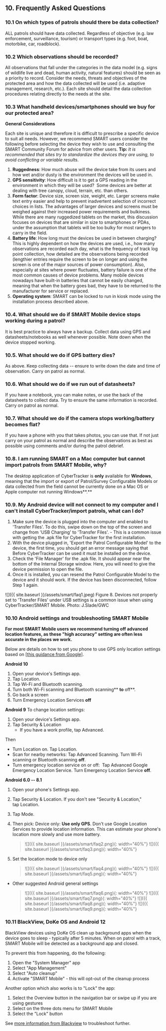 ## 10. Frequently Asked Questions

### 10.1 On which types of patrols should there be data collection?
ALL patrols should have data collected. Regardless of objective (e.g. law enforcement, surveillance, tourism) or transport types (e.g. foot, boat, motorbike, car, roadblock). 

### 10.2 Which observations should be recorded?
All observations that fall under the categories in the data model (e.g. signs of wildlife live and dead, human activity, natural features) should be seen as a priority to record. Consider the needs, threats and objectives of the protected area and how the data collected will be used (i.e. adaptive management, research, etc.). Each site should detail the
data collection procedures relating directly to the needs at the site. 

### 10.3 What handheld devices/smartphones should we buy for our protected area?
**General Considerations**

Each site is unique and therefore it is difficult to prescribe a specific device to suit all needs. However, we recommend SMART users consider the following before selecting the device they wish to use and consulting the SMART Community Forum for advice from other users.
**Tip:** *It is recommended that sites try to standardize the devices they are using, to avoid conflicting or variable results.*

1. **Ruggedness**: How much abuse will the device take from its users and how wet and/or dusty is the environment the devices will be used in.
1. **GPS sensitivity**: How difficult is it to get a GPS reading in the environment in which they will be used?  Some devices are better at dealing with tree canopy, cloud, terrain, etc. than others.
1. **Form factor**: Device size, screen size, weight, etc. Larger screens make text entry easier and help to prevent inadvertent selection of incorrect choices in lists. The advantages of larger devices and screens must be weighed against their increased power requirements and bulkiness. While there are many ruggedized tablets on the market, this
discussion focuses on devices that are similar in size to smartphones or PDAs, under the assumption that tablets will be too bulky for most rangers to carry in the field.
1. **Battery life**: How long must the devices be used in between charging? This is highly dependent on how the devices are used, i.e., how many observations are recorded each day, what is the frequency of track log point collection, how detailed are the observations being recorded (lengthier entries require the screen to be on longer and using the screen is one of the major sources of power consumption). Also, especially at sites where power fluctuates, battery failure is one of
the most common causes of device problems. Many mobile devices nowadays have built-in batteries that cannot be easily changed, meaning that when the battery goes bad, they have to be returned to the manufacturer for
service or replaced.
1. **Operating system**: SMART can be locked to run in kiosk mode using the installation process described above.

### 10.4. What should we do if SMART Mobile device stops working during a patrol?
It is best practice to always have a backup. Collect data using GPS and datasheets/notebooks as well whenever possible. Note down when the device stopped working. 

### 10.5. What should we do if GPS battery dies?
As above. Keep collecting data -- ensure to write down the date and time of observation. Carry on patrol as normal. 

### 10.6. What should we do if we run out of datasheets?
If you have a notebook, you can make notes, or use the back of the datasheets to collect data. Try to ensure the same information is recorded. Carry on patrol as normal. 

### 10.7. What should we do if the camera stops working/battery becomes flat?
If you have a phone with you that takes photos, you can use that. If not just carry on your patrol as normal and describe the observations as best as possible using comments and/or during the patrol debrief.

### 10.8. I am running SMART on a Mac computer but cannot import patrols from SMART Mobile, why?
The desktop application of CyberTracker is **only** available for **Windows**, meaning that the import or export of Patrol/Survey Configurable Models or data collected from the field cannot be currently done on a Mac OS or Apple computer not running Windows**.**

### 10.9. My Android device will not connect to my computer and I can't install CyberTracker/import patrols, what can I do?
1. Make sure the device is plugged into the computer and enabled to 'Transfer Files'. To do this, swipe down on the top of the screen and change from 'USB Charging' to 'Transfer Files'. - This is a common issue with getting the .apk file for CyberTracker for the first installation.
1. With the device plugged in, 'Export the Patrol Configurable Model' to the device, the first time, you should get an error message saying that Before CyberTracker can be used it must be installed on the device.
1. Check the 'File Manager' for the .apk file. It should appear near the bottom of the Internal Storage window. Here, you will need to give the device permission to open the file.
1. Once it is installed, you can resend the Patrol Configurable Model to the device and it should work. If the device has been disconnected, follow Step 1 again.

![]({{ site.baseurl }}/assets/smart/faq1.jpeg)
Figure 8. Devices not properly set to 'Transfer Files' under USB settings is a common issue when using CyberTracker/SMART Mobile. Photo: J.Slade/GWC

### 10.10 Android settings and troubleshooting SMART Mobile

**For most SMART Mobile users we recommend turning off advanced location features, as these "high accuracy" setting are often less accurate in the places we work.**

Below are details on how to set you phone to use GPS only location
settings based on [[this guidance from
Google]](https://protect-us.mimecast.com/s/zIrwCzp5MjSGn5xDH4x7x2).

**Android 10**
1.  Open your device's Settings app.
1.  Tap Location.
1.  Tap Wi-Fi and Bluetooth scanning.
1.  Turn both Wi-Fi scanning and Bluetooth scanning** **to** off**.
1.  Go back a screen
1.  Turn Emergency Location Services **off**

**Android 9**
To change location settings: 
1.  Open your device\'s Settings app.
1.  Tap Security & Location 
    -   If you have a work profile, tap Advanced.

Then

-   Turn Location on. Tap Location.
-   Scan for nearby networks: Tap Advanced Scanning. Turn Wi-Fi scanning or Bluetooth scanning **off**.
-   Turn emergency location service on or off:  Tap Advanced Google Emergency Location Service. Turn Emergency Location Service **off**. 

**Android 6.0 -- 8.1**
1. Open your phone\'s Settings app.
1. Tap Security & Location. If you don\'t see \"Security & Location,\" tap Location.
1. Tap Mode.
1. Then pick: Device only: **Use only GPS**. Don't use Google Location Services to provide location information. This can estimate your phone\'s location more slowly and use more battery.

    > ![]({{ site.baseurl }}/assets/smart/faq2.png){: width="40%"} ![]({{ site.baseurl }}/assets/smart/faq3.png){: width="40%"}

1. Set the location mode to device only

    > ![]({{ site.baseurl }}/assets/smart/faq4.png){: width="40%"} ![]({{ site.baseurl }}/assets/smart/faq5.png){: width="40%"}

-   Other suggested Android general settings

    > ![]({{ site.baseurl }}/assets/smart/faq6.png){: width="40%"} ![]({{ site.baseurl }}/assets/smart/faq7.png){: width="40%"} ![]({{ site.baseurl }}/assets/smart/faq8.png){: width="40%"} ![]({{ site.baseurl }}/assets/smart/faq9.png){: width="40%"}

### 10.11 BlackView, DoKe OS and Android 12
BlackView devices using DoKe OS clean up background apps when the device goes to sleep - typically after 5 minutes. When on patrol with a track, SMART Mobile will be detected as a background app and closed.

To prevent this from happening, do the following:
1. Open the "System Manager" app
1. Select "App Management"
1. Select "Auto cleanup"
1. Activate "SMART Mobile" - this will opt-out of the cleanup process

Another option which also works is to "Lock" the app:
1. Select the Overview button in the navigation bar or swipe up if you are using gestures
1. Select on the three dots menu for SMART Mobile
1. Select the "Lock" button

See [more information from Blackview](https://dontkillmyapp.com/blackview) to troubleshoot further.
